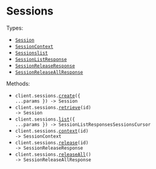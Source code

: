 # Sessions

Types:

- <code><a href="./src/resources/sessions.ts">Session</a></code>
- <code><a href="./src/resources/sessions.ts">SessionContext</a></code>
- <code><a href="./src/resources/sessions.ts">Sessionslist</a></code>
- <code><a href="./src/resources/sessions.ts">SessionListResponse</a></code>
- <code><a href="./src/resources/sessions.ts">SessionReleaseResponse</a></code>
- <code><a href="./src/resources/sessions.ts">SessionReleaseAllResponse</a></code>

Methods:

- <code title="post /v1/sessions">client.sessions.<a href="./src/resources/sessions.ts">create</a>({ ...params }) -> Session</code>
- <code title="get /v1/sessions/{id}">client.sessions.<a href="./src/resources/sessions.ts">retrieve</a>(id) -> Session</code>
- <code title="get /v1/sessions">client.sessions.<a href="./src/resources/sessions.ts">list</a>({ ...params }) -> SessionListResponsesSessionsCursor</code>
- <code title="get /v1/sessions/{id}/context">client.sessions.<a href="./src/resources/sessions.ts">context</a>(id) -> SessionContext</code>
- <code title="post /v1/sessions/{id}/release">client.sessions.<a href="./src/resources/sessions.ts">release</a>(id) -> SessionReleaseResponse</code>
- <code title="post /v1/sessions/release">client.sessions.<a href="./src/resources/sessions.ts">releaseAll</a>() -> SessionReleaseAllResponse</code>

